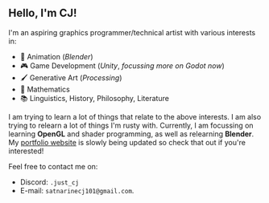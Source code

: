 ## Hello, I'm CJ!
I'm an aspiring graphics programmer/technical artist with various interests in: 
- :movie_camera: Animation (*Blender*)
- :video_game: Game Development (*Unity*, *focussing more on Godot now*)
- :paintbrush: Generative Art (*Processing*)
- :triangular_ruler: Mathematics
- :books: Linguistics, History, Philosophy, Literature

I am trying to learn a lot of things that relate to the above interests. I am also trying to relearn a lot of things I'm rusty with. 
Currently, I am focussing on learning **OpenGL** and shader programming, as well as relearning **Blender**. My [portfolio website](https://cjsatnarine.github.io/) is slowly being updated so check that out if you're interested!

Feel free to contact me on:
- Discord: `.just_cj`
- E-mail: `satnarinecj101@gmail.com`. 

<!--
**CJSatnarine/CJSatnarine** is a ✨ _special_ ✨ repository because its `README.md` (this file) appears on your GitHub profile.

Here are some ideas to get you started:

- 🔭 I’m currently working on ...
- 🌱 I’m currently learning ...
- 👯 I’m looking to collaborate on ...
- 🤔 I’m looking for help with ...
- 💬 Ask me about ...
- 📫 How to reach me: ...
- 😄 Pronouns: ...
- ⚡ Fun fact: ...
-->
